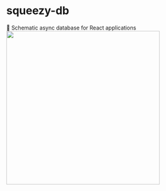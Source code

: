 # squeezy-db
💽 Schematic async database for React applications
<img src="https://imgur.com/download/47wFuu8" width="400" />
